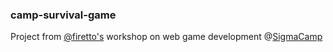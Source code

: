### camp-survival-game

Project from [@firetto's](https://github.com/firetto) workshop on web game development @[SigmaCamp](sigmacamp.org)
